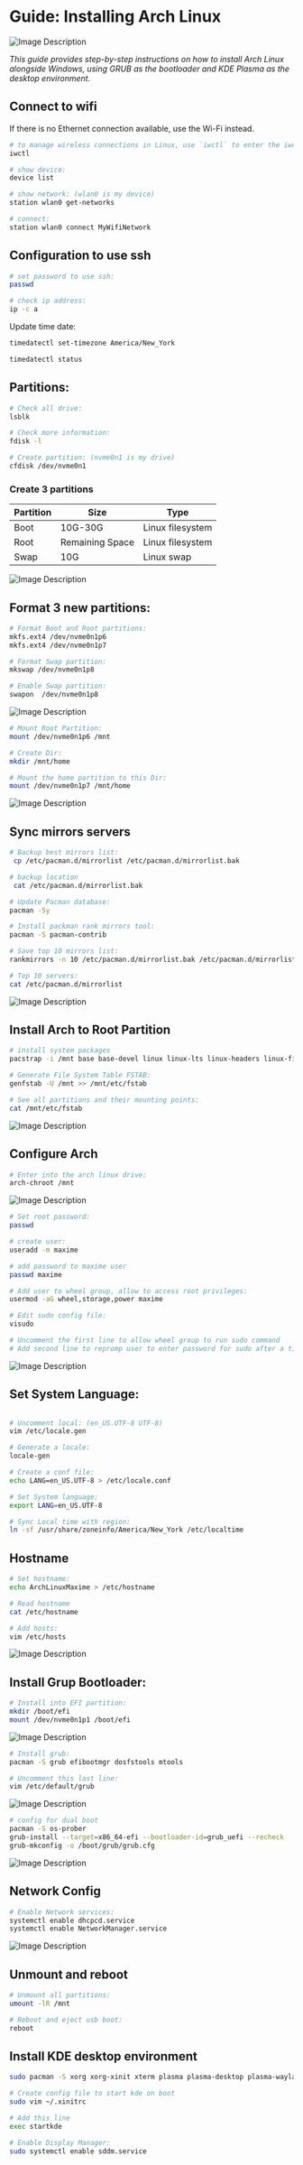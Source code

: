 

# Guide: Installing Arch Linux

![Image Description](images/arch-config.png)

*This guide provides step-by-step instructions on how to install Arch Linux alongside Windows, using GRUB as the bootloader and KDE Plasma as the desktop environment.*

## Connect to wifi
If there is no Ethernet connection available, use the Wi-Fi instead.
```sh
# to manage wireless connections in Linux, use `iwctl` to enter the iwctl mode.
iwctl

# show device:
device list

# show network: (wlan0 is my device)
station wlan0 get-networks

# connect:
station wlan0 connect MyWifiNetwork
```
 
## Configuration to use ssh
```sh
# set password to use ssh:
passwd

# check ip address:
ip -c a
```  


 Update time date: 

```sh
timedatectl set-timezone America/New_York

timedatectl status
```

## Partitions:

 ```sh
 # Check all drive:
lsblk

# Check more information: 
fdisk -l

# Create partition: (nvme0n1 is my drive)
cfdisk /dev/nvme0n1
```

### Create 3 partitions

| Partition | Size  | Type              |
|-----------|-------|-------------------|
| Boot      | 10G-30G | Linux filesystem |
| Root      | Remaining Space | Linux filesystem |
| Swap      | 10G     | Linux swap        |


![Image Description](images/partitions.png)

## Format 3 new partitions:

```sh
# Format Boot and Root partitions:
mkfs.ext4 /dev/nvme0n1p6
mkfs.ext4 /dev/nvme0n1p7

# Format Swap partition: 
mkswap /dev/nvme0n1p8

# Enable Swap partition:
swapon  /dev/nvme0n1p8 
```

![Image Description](images/format-partition.png)

```sh
# Mount Root Partition:
mount /dev/nvme0n1p6 /mnt

# Create Dir:
mkdir /mnt/home

# Mount the home partition to this Dir:
mount /dev/nvme0n1p7 /mnt/home
```

![Image Description](images/mount-partition.png)


## Sync mirrors servers

```sh
# Backup best mirrors list:
 cp /etc/pacman.d/mirrorlist /etc/pacman.d/mirrorlist.bak

# backup location
 cat /etc/pacman.d/mirrorlist.bak

# Update Pacman database:
pacman -Sy

# Install packman rank mirrors tool:
pacman -S pacman-contrib   

# Save top 10 mirrors list:
rankmirrors -n 10 /etc/pacman.d/mirrorlist.bak /etc/pacman.d/mirrorlist

# Top 10 servers:
cat /etc/pacman.d/mirrorlist
```

![Image Description](images/mirrors-server.png)

## Install Arch to Root Partition

```sh
# install system packages
pacstrap -i /mnt base base-devel linux linux-lts linux-headers linux-firmware intel-ucode sudo nano vim git neofetch networkmanager dhcpcd pulseaudio wpa_supplicant

# Generate File System Table FSTAB:
genfstab -U /mnt >> /mnt/etc/fstab

# See all partitions and their mounting points:
cat /mnt/etc/fstab
```

![Image Description](images/fstab.png)

## Configure Arch

```sh
# Enter into the arch linux drive:
arch-chroot /mnt
```

![Image Description](images/arch-drive.png)

```sh
# Set root password:
passwd

# create user:
useradd -m maxime

# add password to maxime user
passwd maxime

# Add user to wheel group, allow to access root privileges:
usermod -aG wheel,storage,power maxime

```

```sh
# Edit sudo config file:
visudo

# Uncomment the first line to allow wheel group to run sudo command
# Add second line to repromp user to enter password for sudo after a timestamp
```

![Image Description](images/visudo.png)

## Set System Language:
```sh

# Uncomment local: (en_US.UTF-8 UTF-8)
vim /etc/locale.gen

# Generate a locale:
locale-gen

# Create a conf file:
echo LANG=en_US.UTF-8 > /etc/locale.conf

# Set System language:
export LANG=en_US.UTF-8

# Sync Local time with region:
ln -sf /usr/share/zoneinfo/America/New_York /etc/localtime
```

## Hostname

```sh
# Set hostname:
echo ArchLinuxMaxime > /etc/hostname

# Read hostname
cat /etc/hostname

# Add hosts:
vim /etc/hosts
```

![Image Description](images/hostnames.png)

## Install Grup Bootloader:

```sh
# Install into EFI partition:
mkdir /boot/efi
mount /dev/nvme0n1p1 /boot/efi
```

![Image Description](images/mnt-grub.png)

```sh
# Install grub:
pacman -S grub efibootmgr dosfstools mtools

# Uncomment this last line:
vim /etc/default/grub
```

![Image Description](images/grub-settings.png)

```sh
# config for dual boot
pacman -S os-prober
grub-install --target=x86_64-efi --bootloader-id=grub_uefi --recheck
grub-mkconfig -o /boot/grub/grub.cfg
```

![Image Description](images/boot-efi.png)

## Network Config
```sh 
# Enable Network services:
systemctl enable dhcpcd.service
systemctl enable NetworkManager.service
```

![Image Description](images/network-service.png)

## Unmount and reboot 

```sh
# Unmount all partitions:
umount -lR /mnt

# Reboot and eject usb boot:
reboot
```

## Install KDE desktop environment 
```sh
sudo pacman -S xorg xorg-xinit xterm plasma plasma-desktop plasma-wayland-session kde-applications kdeplasma-addons sddm

# Create config file to start kde on boot
sudo vim ~/.xinitrc

# Add this line
exec startkde

# Enable Display Manager:
sudo systemctl enable sddm.service
```